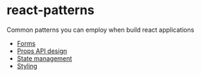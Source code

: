 # react-patterns

Common patterns you can employ when build react applications

- [Forms](/patterns/forms/README.md)
- [Props API design](/patterns/props-api-design/README.md)
- [State management](/patterns/state-management/README.md)
- [Styling](/patterns/styling/README.md)
